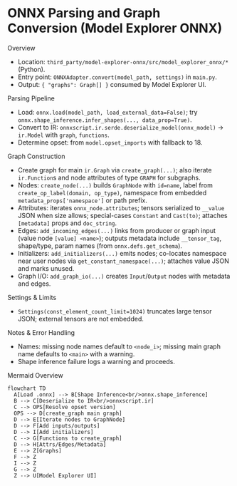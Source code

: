 # ONNX Parsing and Graph Conversion (Model Explorer ONNX)

Overview
- Location: `third_party/model-explorer-onnx/src/model_explorer_onnx/*` (Python).
- Entry point: `ONNXAdapter.convert(model_path, settings)` in `main.py`.
- Output: `{ "graphs": Graph[] }` consumed by Model Explorer UI.

Parsing Pipeline
- Load: `onnx.load(model_path, load_external_data=False)`; try `onnx.shape_inference.infer_shapes(..., data_prop=True)`.
- Convert to IR: `onnxscript.ir.serde.deserialize_model(onnx_model)` → `ir.Model` with `graph`, `functions`.
- Determine opset: from `model.opset_imports` with fallback to 18.

Graph Construction
- Create graph for main `ir.Graph` via `create_graph(...)`; also iterate `ir.Function`s and node attributes of type `GRAPH` for subgraphs.
- Nodes: `create_node(...)` builds `GraphNode` with `id=name`, label from `create_op_label(domain, op_type)`, namespace from embedded `metadata_props['namespace']` or path prefix.
- Attributes: iterates `onnx_node.attributes`; tensors serialized to `__value` JSON when size allows; special-cases `Constant` and `Cast(to)`; attaches `[metadata]` props and `doc_string`.
- Edges: `add_incoming_edges(...)` links from producer or graph input (value node `[value] <name>`); outputs metadata include `__tensor_tag`, shape/type, param names (from `onnx.defs.get_schema`).
- Initializers: `add_initializers(...)` emits nodes; co-locates namespace near user nodes via `get_constant_namespace(...)`; attaches value JSON and marks unused.
- Graph I/O: `add_graph_io(...)` creates `Input`/`Output` nodes with metadata and edges.

Settings & Limits
- `Settings(const_element_count_limit=1024)` truncates large tensor JSON; external tensors are not embedded.

Notes & Error Handling
- Names: missing node names default to `<node_i>`; missing main graph name defaults to `<main>` with a warning.
- Shape inference failure logs a warning and proceeds.

Mermaid Overview
```mermaid
flowchart TD
  A[Load .onnx] --> B[Shape Inference<br/>onnx.shape_inference]
  B --> C[Deserialize to IR<br/>onnxscript.ir]
  C --> OPS[Resolve opset version]
  OPS --> D[create_graph main graph]
  D --> E[Iterate nodes to GraphNode]
  D --> F[Add inputs/outputs]
  D --> I[Add initializers]
  C --> G[Functions to create_graph]
  D --> H[Attrs/Edges/Metadata]
  E --> Z[Graphs]
  F --> Z
  I --> Z
  G --> Z
  Z --> U[Model Explorer UI]
```
